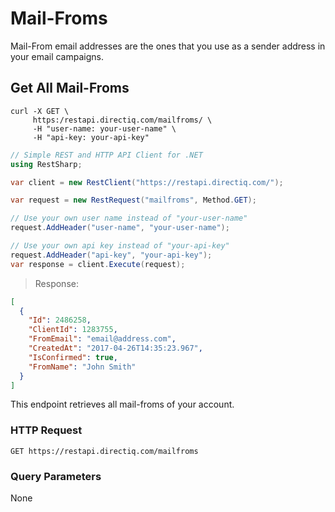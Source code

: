 # Mail-Froms

Mail-From email addresses are the ones that you use as a sender address in your email campaigns.

## Get All Mail-Froms

```shell
curl -X GET \
     https:/restapi.directiq.com/mailfroms/ \
     -H "user-name: your-user-name" \
     -H "api-key: your-api-key" 
```

```csharp
// Simple REST and HTTP API Client for .NET
using RestSharp;

var client = new RestClient("https://restapi.directiq.com/");

var request = new RestRequest("mailfroms", Method.GET);

// Use your own user name instead of "your-user-name" 
request.AddHeader("user-name", "your-user-name");

// Use your own api key instead of "your-api-key"
request.AddHeader("api-key", "your-api-key");
var response = client.Execute(request);
```

> Response:

```json
[
  {
    "Id": 2486258,
    "ClientId": 1283755,
    "FromEmail": "email@address.com",
    "CreatedAt": "2017-04-26T14:35:23.967",
    "IsConfirmed": true,
    "FromName": "John Smith"
  }
]
```

This endpoint retrieves all mail-froms of your account.

### HTTP Request

`GET https://restapi.directiq.com/mailfroms`

### Query Parameters

None